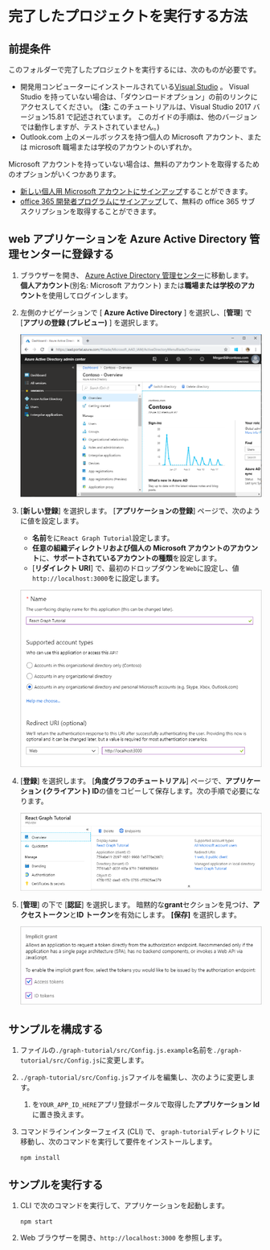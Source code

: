 # <a name="how-to-run-the-completed-project"></a>完了したプロジェクトを実行する方法

## <a name="prerequisites"></a>前提条件

このフォルダーで完了したプロジェクトを実行するには、次のものが必要です。

- 開発用コンピューターにインストールされている[Visual Studio](https://visualstudio.microsoft.com/vs/) 。 Visual Studio を持っていない場合は、「ダウンロードオプション」の前のリンクにアクセスしてください。 (**注:** このチュートリアルは、Visual Studio 2017 バージョン15.81 で記述されています。 このガイドの手順は、他のバージョンでは動作しますが、テストされていません。)
- Outlook.com 上のメールボックスを持つ個人の Microsoft アカウント、または microsoft 職場または学校のアカウントのいずれか。

Microsoft アカウントを持っていない場合は、無料のアカウントを取得するためのオプションがいくつかあります。

- [新しい個人用 Microsoft アカウントにサインアップ](https://signup.live.com/signup?wa=wsignin1.0&rpsnv=12&ct=1454618383&rver=6.4.6456.0&wp=MBI_SSL_SHARED&wreply=https://mail.live.com/default.aspx&id=64855&cbcxt=mai&bk=1454618383&uiflavor=web&uaid=b213a65b4fdc484382b6622b3ecaa547&mkt=E-US&lc=1033&lic=1)することができます。
- [office 365 開発者プログラムにサインアップ](https://developer.microsoft.com/office/dev-program)して、無料の office 365 サブスクリプションを取得することができます。

## <a name="register-a-web-application-with-the-azure-active-directory-admin-center"></a>web アプリケーションを Azure Active Directory 管理センターに登録する

1. ブラウザーを開き、 [Azure Active Directory 管理センター](https://aad.portal.azure.com)に移動します。 **個人アカウント**(別名: Microsoft アカウント) または**職場または学校のアカウント**を使用してログインします。

1. 左側のナビゲーションで [ **Azure Active Directory** ] を選択し、[**管理**] で [**アプリの登録 (プレビュー)** ] を選択します。

    ![アプリの登録のスクリーンショット ](/tutorial/images/aad-portal-app-registrations.png)

1. [**新しい登録**] を選択します。 [**アプリケーションの登録**] ページで、次のように値を設定します。

    - **名前**をに`React Graph Tutorial`設定します。
    - **任意の組織ディレクトリおよび個人の Microsoft アカウントのアカウント**に、**サポートされているアカウントの種類**を設定します。
    - [**リダイレクト URI**] で、最初のドロップダウンを`Web`に設定し、値`http://localhost:3000`をに設定します。

    ![[アプリケーションの登録] ページのスクリーンショット](/tutorial/images/aad-register-an-app.png)

1. [**登録**] を選択します。 [**角度グラフのチュートリアル**] ページで、**アプリケーション (クライアント) ID**の値をコピーして保存します。次の手順で必要になります。

    ![新しいアプリの登録のアプリケーション ID のスクリーンショット](/tutorial/images/aad-application-id.png)

1. [**管理**] の下で [**認証**] を選択します。 暗黙的な**grant**セクションを見つけ、**アクセストークン**と**ID トークン**を有効にします。 **[保存]** を選択します。

    ![暗黙的な grant セクションのスクリーンショット](/tutorial/images/aad-implicit-grant.png)

## <a name="configure-the-sample"></a>サンプルを構成する

1. ファイルの`./graph-tutorial/src/Config.js.example`名前を`./graph-tutorial/src/Config.js`に変更します。
1. `./graph-tutorial/src/Config.js`ファイルを編集し、次のように変更します。
    1. を`YOUR_APP_ID_HERE`アプリ登録ポータルで取得した**アプリケーション Id**に置き換えます。
1. コマンドラインインターフェイス (CLI) で、 `graph-tutorial`ディレクトリに移動し、次のコマンドを実行して要件をインストールします。

    ```Shell
    npm install
    ```

## <a name="run-the-sample"></a>サンプルを実行する

1. CLI で次のコマンドを実行して、アプリケーションを起動します。

    ```Shell
    npm start
    ```

1. Web ブラウザーを開き、`http://localhost:3000` を参照します。